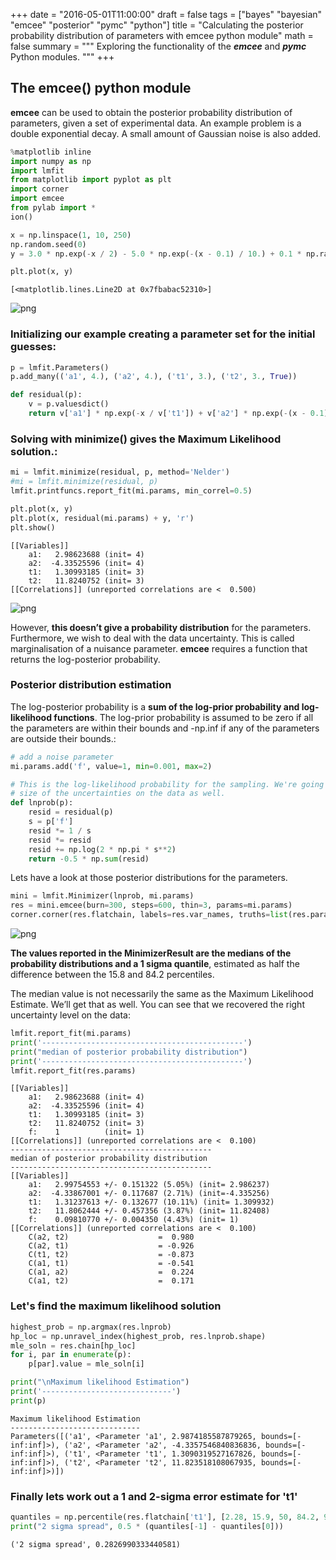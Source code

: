 +++
date = "2016-05-01T11:00:00"
draft = false
tags = ["bayes" "bayesian" "emcee" "posterior" "pymc" "python"]
title = "Calculating the posterior probability distribution of parameters with emcee python module"
math = false
summary = """
Exploring the functionality of the ***emcee*** and ***pymc*** Python modules.
"""
+++

## The **emcee()** python module

**emcee** can be used to obtain the posterior probability distribution of parameters, given a set of experimental data. An example problem is a double exponential decay. A small amount of Gaussian noise is also added.<!-- TEASER_END -->




```python
%matplotlib inline
import numpy as np
import lmfit
from matplotlib import pyplot as plt
import corner
import emcee
from pylab import *
ion()
```


```python
x = np.linspace(1, 10, 250)
np.random.seed(0)
y = 3.0 * np.exp(-x / 2) - 5.0 * np.exp(-(x - 0.1) / 10.) + 0.1 * np.random.randn(len(x))

plt.plot(x, y)
```




    [<matplotlib.lines.Line2D at 0x7fbabac52310>]




![png](../../img/posts/posterior-distribution-of-parameter-estimate/output_3_1.png)


### Initializing our example creating a parameter set for the initial guesses:


```python
p = lmfit.Parameters()
p.add_many(('a1', 4.), ('a2', 4.), ('t1', 3.), ('t2', 3., True))

def residual(p):
    v = p.valuesdict()
    return v['a1'] * np.exp(-x / v['t1']) + v['a2'] * np.exp(-(x - 0.1) / v['t2']) - y

```

### Solving with minimize() gives the Maximum Likelihood solution.:


```python
mi = lmfit.minimize(residual, p, method='Nelder')
#mi = lmfit.minimize(residual, p)
lmfit.printfuncs.report_fit(mi.params, min_correl=0.5)

plt.plot(x, y)
plt.plot(x, residual(mi.params) + y, 'r')
plt.show()
```

    [[Variables]]
        a1:   2.98623688 (init= 4)
        a2:  -4.33525596 (init= 4)
        t1:   1.30993185 (init= 3)
        t2:   11.8240752 (init= 3)
    [[Correlations]] (unreported correlations are <  0.500)



![png](../../img/posts/posterior-distribution-of-parameter-estimate/output_7_1.png)


However, **this doesn’t give a probability distribution** for the parameters. Furthermore, we wish to deal with the data uncertainty. This is called marginalisation of a nuisance parameter. **emcee** requires a function that returns the log-posterior probability.

### Posterior distribution estimation

The log-posterior probability is a **sum of the log-prior probability and log-likelihood functions**. The log-prior probability is assumed to be zero if all the parameters are within their bounds and -np.inf if any of the parameters are outside their bounds.:


```python
# add a noise parameter
mi.params.add('f', value=1, min=0.001, max=2)

# This is the log-likelihood probability for the sampling. We're going to estimate the
# size of the uncertainties on the data as well.
def lnprob(p):
    resid = residual(p)
    s = p['f']
    resid *= 1 / s
    resid *= resid
    resid += np.log(2 * np.pi * s**2)
    return -0.5 * np.sum(resid)
```

Lets have a look at those posterior distributions for the parameters.


```python
mini = lmfit.Minimizer(lnprob, mi.params)
res = mini.emcee(burn=300, steps=600, thin=3, params=mi.params)
corner.corner(res.flatchain, labels=res.var_names, truths=list(res.params.valuesdict().values()))
```




![png](../../img/posts/posterior-distribution-of-parameter-estimate/output_11_0.png)



**The values reported in the MinimizerResult are the medians of the probability distributions and a 1 sigma quantile**, estimated as half the difference between the 15.8 and 84.2 percentiles.

The median value is not necessarily the same as the Maximum Likelihood Estimate. We’ll get that as well. You can see that we recovered the right uncertainty level on the data:


```python
lmfit.report_fit(mi.params)
print('---------------------------------------------')
print("median of posterior probability distribution")
print('---------------------------------------------')
lmfit.report_fit(res.params)
```

    [[Variables]]
        a1:   2.98623688 (init= 4)
        a2:  -4.33525596 (init= 4)
        t1:   1.30993185 (init= 3)
        t2:   11.8240752 (init= 3)
        f:    1          (init= 1)
    [[Correlations]] (unreported correlations are <  0.100)
    ---------------------------------------------
    median of posterior probability distribution
    ---------------------------------------------
    [[Variables]]
        a1:   2.99754553 +/- 0.151322 (5.05%) (init= 2.986237)
        a2:  -4.33867001 +/- 0.117687 (2.71%) (init=-4.335256)
        t1:   1.31237613 +/- 0.132677 (10.11%) (init= 1.309932)
        t2:   11.8062444 +/- 0.457356 (3.87%) (init= 11.82408)
        f:    0.09810770 +/- 0.004350 (4.43%) (init= 1)
    [[Correlations]] (unreported correlations are <  0.100)
        C(a2, t2)                    =  0.980
        C(a2, t1)                    = -0.926
        C(t1, t2)                    = -0.873
        C(a1, t1)                    = -0.541
        C(a1, a2)                    =  0.224
        C(a1, t2)                    =  0.171


### Let's find the maximum likelihood solution


```python
highest_prob = np.argmax(res.lnprob)
hp_loc = np.unravel_index(highest_prob, res.lnprob.shape)
mle_soln = res.chain[hp_loc]
for i, par in enumerate(p):
    p[par].value = mle_soln[i]

print("\nMaximum likelihood Estimation")
print('-----------------------------')
print(p)
```


    Maximum likelihood Estimation
    -----------------------------
    Parameters([('a1', <Parameter 'a1', 2.9874185587879265, bounds=[-inf:inf]>), ('a2', <Parameter 'a2', -4.3357546840836836, bounds=[-inf:inf]>), ('t1', <Parameter 't1', 1.3090319527167826, bounds=[-inf:inf]>), ('t2', <Parameter 't2', 11.823518108067935, bounds=[-inf:inf]>)])


### Finally lets work out a 1 and 2-sigma error estimate for 't1'


```python
quantiles = np.percentile(res.flatchain['t1'], [2.28, 15.9, 50, 84.2, 97.7])
print("2 sigma spread", 0.5 * (quantiles[-1] - quantiles[0]))
```

    ('2 sigma spread', 0.2826990333440581)
